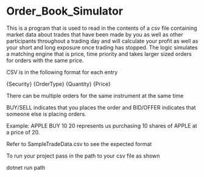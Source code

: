 # Order_Book_Simulator

This is a program that is used to read in the contents of a csv file containing market data about trades that have been made by you as well as other participants throughout a trading day and will calculate your profit as well as your short and long exposure once trading has stopped. The logic simulates a matching engine that is price, time priority and takes larger sized orders for orders with the same price.

CSV is in the following format for each entry

{Security} {OrderType} {Quantity} {Price}

There can be multiple orders for the same instrument at the same time 

BUY/SELL indicates that you places the order and BID/OFFER indicates that someone else is placing orders. 

Example: APPLE BUY 10 20 represents us purchasing 10 shares of APPLE at a price of 20.

Refer to SampleTradeData.csv to see the expected format

To run your project pass in the path to your csv file as shown 

dotnet run path


